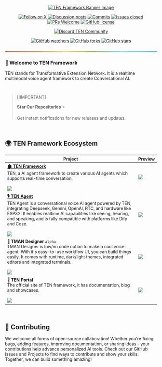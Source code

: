 <div align="center">

[![TEN Framework Banner Image](https://ten-framework-assets.s3.us-east-1.amazonaws.com/ten-banner.jpg)](https://theten.ai)

[![Follow on X](https://img.shields.io/twitter/follow/TenFramework?logo=X&color=%20%23f5f5f5)](https://twitter.com/intent/follow?screen_name=TenFramework)
[![Discussion posts](https://img.shields.io/github/discussions/TEN-framework/ten_framework?labelColor=%20%23FDB062&color=%20%23f79009)](https://github.com/TEN-framework/ten_framework/discussions/)
[![Commits](https://img.shields.io/github/commit-activity/m/TEN-framework/ten_framework?labelColor=%20%237d89b0&color=%20%235d6b98)](https://github.com/TEN-framework/ten_framework/graphs/commit-activity)
[![Issues closed](https://img.shields.io/github/issues-search?query=repo%3ATEN-framework%2Ften_framework%20is%3Aclosed&label=issues%20closed&labelColor=green&color=green)](https://github.com/TEN-framework/ten_framework/issues)
[![PRs Welcome](https://img.shields.io/badge/PRs-welcome-brightgreen.svg?style=flat-square)](https://github.com/TEN-framework/ten_framework/pulls)
[![GitHub license](https://img.shields.io/badge/License-Apache_2.0_with_certain_conditions-blue.svg?labelColor=%20%23155EEF&color=%20%23528bff)](https://github.com/TEN-framework/ten_framework/blob/main/LICENSE)

[![Discord TEN Community](https://dcbadge.vercel.app/api/server/VnPftUzAMJ)](https://discord.gg/VnPftUzAMJ)

[![GitHub watchers](https://img.shields.io/github/watchers/TEN-framework/ten_framework?style=social&label=Watch)](https://GitHub.com/TEN-framework/ten_framework/watchers/?WT.mc_id=academic-105485-koreyst)
[![GitHub forks](https://img.shields.io/github/forks/TEN-framework/ten_framework?style=social&label=Fork)](https://GitHub.com/TEN-framework/ten_framework/network/?WT.mc_id=academic-105485-koreyst)
[![GitHub stars](https://img.shields.io/github/stars/TEN-framework/ten_framework?style=social&label=Star)](https://GitHub.com/TEN-framework/ten_framework/stargazers/?WT.mc_id=academic-105485-koreyst)

![](https://github.com/TEN-framework/docs/blob/main/assets/png/hr-line.png?raw=true)

</div>

### 👋 Welcome to TEN Framework

TEN stands for Transformative Extension Network. It is a realtime multimodal voice agent framework to create Conversational AI.

<br>

> \[!IMPORTANT]
>
> **Star Our Repositories** ⭐️
>
> Get instant notifications for new releases and updates.

<br>

## 🌍 TEN Framework Ecosystem

| Project | Preview |
|---------|---------|
| [**🏚️ TEN Framework**][ten-framework-link]<br>TEN, a AI agent framework to create various AI agents which supports real-time conversation.<br><br>![][ten-framework-shield] | ![][ten-framework-banner] |
| [**🎙️ TEN Agent**][ten-agent-link]<br>TEN Agent is a conversational voice AI agent powered by TEN, integrating Deepseek, Gemini, OpenAI, RTC, and hardware like ESP32. It enables realtime AI capabilities like seeing, hearing, and speaking, and is fully compatible with platforms like Dify and Coze.<br><br>![][ten-agent-shield] | ![][ten-agent-banner] |
| **🎨 TMAN Designer** `alpha`<br>TMAN Designer is low/no code option to make a cool voice agent. With it's easy-to-use workflow UI, you can build things easily. It comes with runtime, dark/light themes, integrated editors and integrated terminals.<br><br>![][tman-designer-shield] | ![][tman-designer-banner] |
| **📒 TEN Portal**<br>The official site of TEN framework, it has documentation, blog and showcases.<br><br>![][ten-docs-shield] | ![][ten-docs-banner] |               | ![][ten-docs-banner]   |


<br>

## 🥰 Contributing

We welcome all forms of open-source collaboration! Whether you're fixing bugs, adding features, improving documentation, or sharing ideas - your contributions help advance personalized AI tools. Check out our GitHub Issues and Projects to find ways to contribute and show your skills. Together, we can build something amazing!

<br>

[back-to-top]: https://img.shields.io/badge/-Back_to_top-gray?style=flat-square

[ten-framework-shield]: https://img.shields.io/github/stars/ten-framework/ten_framework?color=ffcb47&labelColor=gray&style=flat-square&logo=github
[ten-agent-shield]: https://img.shields.io/github/stars/ten-framework/ten-agent?color=ffcb47&labelColor=gray&style=flat-square&logo=github
[tman-designer-shield]: https://img.shields.io/github/stars/ten-framework/ten_ai_base?color=ffcb47&labelColor=gray&style=flat-square&logo=github
[ten-docs-shield]: https://img.shields.io/github/stars/ten-framework/portal?color=ffcb47&labelColor=gray&style=flat-square&logo=github

[ten-framework-link]: https://github.com/ten-framework/ten_framework
[ten-agent-link]: https://github.com/ten-framework/ten-agent

[ten-framework-banner]: https://ten-framework-assets.s3.us-east-1.amazonaws.com/ten-portal.jpeg
[ten-agent-banner]: https://ten-framework-assets.s3.us-east-1.amazonaws.com/ten-agent.jpeg
[tman-designer-banner]: https://ten-framework-assets.s3.us-east-1.amazonaws.com/tman-manager.jpeg
[ten-docs-banner]: https://ten-framework-assets.s3.us-east-1.amazonaws.com/ten-doc.jpeg

